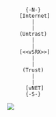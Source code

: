           {-N-}
        [Internet]
            |
            |
        (Untrast)
            |
            |
        [<<vSRX>>]
            |
            |
         (Trust)
            |
            |
          [vNET]
          {-S-}


<a href="https://portal.azure.com/#create/Microsoft.Template/uri/https%3A%2F%2Fraw.githubusercontent.com%2Fazdolinski%2Fdeploy-vsrx-to-azure%2Fmain%2Fvsrx.standalone.s-n%2Fvsrx.standalone.s-n.json" target="_blank">
    <img src="http://azuredeploy.net/deploybutton.png"/>
</a>
